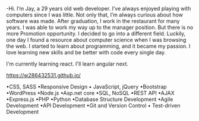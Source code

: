 -Hi. I’m Jay, a 29 years old web developer. I’ve always enjoyed playing with computers since I was little. Not only that, I’m always curious about how software was made. After graduation, I work in the restaurant for many years. I was able to work my way up to the manager position. But there is no more
Promotion opportunity. I decided to go into a different field. Luckily, one day I found a resource about computer science when I was browsing the web. I started to learn about programming, and it became my passion. I love learning new skills and be better with code every single day.

I'm currently learning react. I'll learn angular next.

https://w286432531.github.io/

•CSS, SASS •Responsive Design • JavaScript, jQuery •Bootstrap •WordPress •Node.js •Asp.net core •SQL, NoSQL •REST API •AJAX •Express.js •PHP •Python •Database Structure Development •Agile Development •API Development •Git and Version Control • Test-driven Development

<!---
w286432531/w286432531 is a ✨ special ✨ repository because its `README.md` (this file) appears on your GitHub profile.
You can click the Preview link to take a look at your changes.
--->
